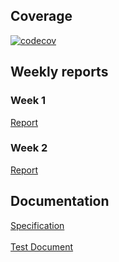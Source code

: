 ## Coverage
[![codecov](https://codecov.io/gh/kodtld/Markov-s-Letters/branch/master/graph/badge.svg?token=GZHXEZIJ17)](https://codecov.io/gh/kodtld/Markov-s-Letters)

## Weekly reports
### Week 1
[Report](https://github.com/kodtld/Markov-s-Letters/blob/master/documentation/weekly_reports/Week_1.md)
### Week 2
[Report](https://github.com/kodtld/Markov-s-Letters/blob/master/documentation/weekly_reports/Week_2.md)

## Documentation
[Specification](https://github.com/kodtld/Markov-s-Letters/blob/master/documentation/specification.md) <br><br>
[Test Document](https://github.com/kodtld/Markov-s-Letters/blob/master/documentation/testing.md)

